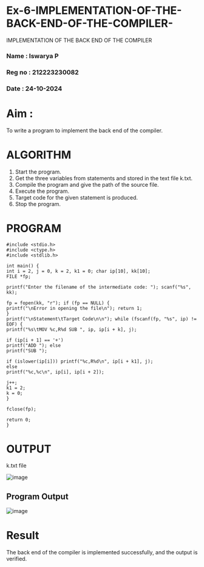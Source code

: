 # Ex-6-IMPLEMENTATION-OF-THE-BACK-END-OF-THE-COMPILER-
IMPLEMENTATION OF THE BACK END OF THE COMPILER 
### Name : Iswarya P
### Reg no : 212223230082
### Date : 24-10-2024
# Aim :
To write a program to implement the back end of the compiler.
# ALGORITHM
1. Start the program.
2. Get the three variables from statements and stored in the text file k.txt.
3. Compile the program and give the path of the source file.
4. Execute the program.
5. Target code for the given statement is produced.
6. Stop the program.
# PROGRAM
```
#include <stdio.h>
#include <ctype.h> 
#include <stdlib.h>

int main() {
int i = 2, j = 0, k = 2, k1 = 0; char ip[10], kk[10];
FILE *fp;

printf("Enter the filename of the intermediate code: "); scanf("%s", kk);

fp = fopen(kk, "r"); if (fp == NULL) {
printf("\nError in opening the file\n"); return 1;
}
printf("\nStatement\tTarget Code\n\n"); while (fscanf(fp, "%s", ip) != EOF) {
printf("%s\tMOV %c,R%d SUB ", ip, ip[i + k], j);

if (ip[i + 1] == '+')
printf("ADD "); else
printf("SUB ");

if (islower(ip[i])) printf("%c,R%d\n", ip[i + k1], j);
else
printf("%c,%c\n", ip[i], ip[i + 2]);

j++;
k1 = 2;
k = 0;
}

fclose(fp);
 
return 0;
}
```
# OUTPUT
k.txt file



![image](https://github.com/user-attachments/assets/791528f6-d08a-42cf-83b6-87057f1a976f)


## Program Output
![image](https://github.com/user-attachments/assets/59d18b9d-be61-41e5-aabd-a10df7946d0a)


# Result
The back end of the compiler is implemented successfully, and the output is verified.
